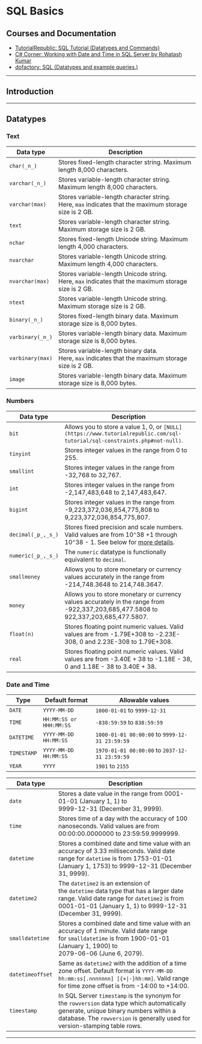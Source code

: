 # SQL Basics

## Courses and Documentation

- [TutorialRepublic: SQL Tutorial (Datatypes and Commands)](https://www.tutorialrepublic.com/sql-tutorial)
- [C# Corner: Working with Date and Time in SQL Server by Rohatash Kumar](https://www.c-sharpcorner.com/UploadFile/rohatash/working-with-date-and-time-in-sql-server-and-C-Sharp/)
- [dofactory: SQL (Datatypes and example queries.)](https://www.dofactory.com/sql)


---

## Introduction



---

## Datatypes

### Text

|Data type|Description|
|---|---|
|`char(_n_)`|Stores fixed-length character string. Maximum length 8,000 characters.|
|`varchar(_n_)`|Stores variable-length character string. Maximum length 8,000 characters.|
|`varchar(max)`|Stores variable-length character string. Here, `max` indicates that the maximum storage size is 2 GB.|
|`text`|Stores variable-length character string. Maximum storage size is 2 GB.|
|`nchar`|Stores fixed-length Unicode string. Maximum length 4,000 characters.|
|`nvarchar`|Stores variable-length Unicode string. Maximum length 4,000 characters.|
|`nvarchar(max)`|Stores variable-length Unicode string. Here, `max` indicates that the maximum storage size is 2 GB.|
|`ntext`|Stores variable-length Unicode string. Maximum storage size is 2 GB.|
|`binary(_n_)`|Stores fixed-length binary data. Maximum storage size is 8,000 bytes.|
|`varbinary(_n_)`|Stores variable-length binary data. Maximum storage size is 8,000 bytes.|
|`varbinary(max)`|Stores variable-length binary data. Here, `max` indicates that the maximum storage size is 2 GB.|
|`image`|Stores variable-length binary data. Maximum storage size is 8,000 bytes.|

### Numbers

|Data type|Description|
|---|---|
|`bit`|Allows you to store a value 1, 0, or `[NULL](https://www.tutorialrepublic.com/sql-tutorial/sql-constraints.php#not-null)`.|
|`tinyint`|Stores integer values in the range from 0 to 255.|
|`smallint`|Stores integer values in the range from -32,768 to 32,767.|
|`int`|Stores integer values in the range from -2,147,483,648 to 2,147,483,647.|
|`bigint`|Stores integer values in the range from -9,223,372,036,854,775,808 to 9,223,372,036,854,775,807.|
|`decimal(_p_,_s_)`|Stores fixed precision and scale numbers. Valid values are from 10`^`38 +1 through 10`^`38 - 1. See below for [more details](https://www.tutorialrepublic.com/sql-reference/sql-server-data-types.php#precision-and-scale).|
|`numeric(_p_,_s_)`|The `numeric` datatype is functionally equivalent to `decimal`.|
|`smallmoney`|Allows you to store monetary or currency values accurately in the range from -214,748.3648 to 214,748.3647.|
|`money`|Allows you to store monetary or currency values accurately in the range from -922,337,203,685,477.5808 to 922,337,203,685,477.5807.|
|`float(n)`|Stores floating point numeric values. Valid values are from -1.79E+308 to -2.23E-308, 0 and 2.23E-308 to 1.79E+308.|
|`real`|Stores floating point numeric values. Valid values are from -3.40E + 38 to -1.18E - 38, 0 and 1.18E - 38 to 3.40E + 38.|

### Date and Time

| Type        | Default format          | Allowable values                               |
| ----------- | ----------------------- | ---------------------------------------------- |
| `DATE`      | `YYYY-MM-DD`            | `1000-01-01` to `9999-12-31`                   |
| `TIME`      | `HH:MM:SS or HHH:MM:SS` | `-838:59:59` to `838:59:59`                    |
| `DATETIME`  | `YYYY-MM-DD HH:MM:SS`   | `1000-01-01 00:00:00` to `9999-12-31 23:59:59` |
| `TIMESTAMP` | `YYYY-MM-DD HH:MM:SS`   | `1970-01-01 00:00:00` to `2037-12-31 23:59:59` |
| `YEAR`      | `YYYY`                  | `1901` to `2155`                               |

|Data type|Description|
|---|---|
|`date`|Stores a date value in the range from 0001-01-01 (January 1, 1) to  <br>9999-12-31 (December 31, 9999).|
|`time`|Stores time of a day with the accuracy of 100 nanoseconds. Valid values are from 00:00:00.0000000 to 23:59:59.9999999.|
|`datetime`|Stores a combined date and time value with an accuracy of 3.33 milliseconds. Valid date range for `datetime` is from 1753-01-01 (January 1, 1753) to 9999-12-31 (December 31, 9999).|
|`datetime2`|The `datetime2` is an extension of the `datetime` data type that has a larger date range. Valid date range for `datetime2` is from 0001-01-01 (January 1, 1) to 9999-12-31 (December 31, 9999).|
|`smalldatetime`|Stores a combined date and time value with an accuracy of 1 minute. Valid date range for `smalldatetime` is from 1900-01-01 (January 1, 1900) to  <br>2079-06-06 (June 6, 2079).|
|`datetimeoffset`|Same as `datetime2` with the addition of a time zone offset. Default format is `YYYY-MM-DD hh:mm:ss[.nnnnnnn] [{+\|-}hh:mm]`. Valid range for time zone offset is from -14:00 to +14:00.|
|`timestamp`|In SQL Server `timestamp` is the synonym for the `rowversion` data type which automatically generate, unique binary numbers within a database. The `rowversion` is generally used for version-stamping table rows.|


---

